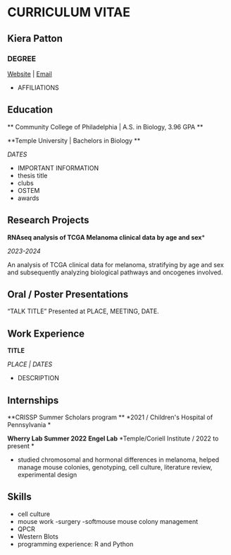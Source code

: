 # **CURRICULUM VITAE**
## **Kiera Patton**
### **DEGREE**
[Website](LINK) | [Email](LINK)
- AFFILIATIONS


## Education
** Community College of Philadelphia | A.S. in Biology, 3.96 GPA **

**Temple University | Bachelors in Biology **


*DATES*
- IMPORTANT INFORMATION
- thesis title
- clubs
- OSTEM
- awards


## Research Projects
**RNAseq analysis of TCGA Melanoma clinical data by age and sex***

*2023-2024*

An analysis of TCGA clinical data for melanoma, stratifying by age and sex and subsequently analyzing biological pathways and oncogenes involved.


## Oral / Poster Presentations																				

“TALK TITLE” Presented at PLACE, MEETING, DATE.


## Work Experience																			

**TITLE** 

*PLACE | DATES*
-	DESCRIPTION

## Internships

**CRISSP Summer Scholars program **
*2021 / Children's Hospital of Pennsylvania *

**Wherry Lab Summer 2022**
**Engel Lab**
*Temple/Coriell Institute / 2022 to present *
 - studied chromosomal and hormonal differences in melanoma, helped manage mouse colonies, genotyping, cell culture, literature review, experimental design


## Skills

- cell culture
- mouse work
  -surgery
  -softmouse mouse colony management
- QPCR
- Western Blots
- programming experience: R and Python
